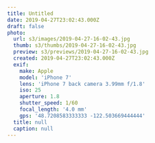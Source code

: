 ```yaml
---
title: Untitled
date: 2019-04-27T23:02:43.000Z
draft: false
photo:
  url: s3/images/2019-04-27-16-02-43.jpg
  thumb: s3/thumbs/2019-04-27-16-02-43.jpg
  preview: s3/previews/2019-04-27-16-02-43.jpg
  created: 2019-04-27T23:02:43.000Z
  exif:
    make: Apple
    model: 'iPhone 7'
    lens: 'iPhone 7 back camera 3.99mm f/1.8'
    iso: 25
    aperture: 1.8
    shutter_speed: 1/60
    focal_length: '4.0 mm'
    gps: '48.7208583333333 -122.503669444444'
  title: null
  caption: null
---
```

